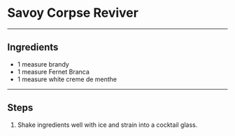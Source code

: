 # Savoy Corpse Reviver

---

## Ingredients

* 1 measure brandy
* 1 measure Fernet Branca
* 1 measure white creme de menthe

---

## Steps

1.  Shake ingredients well with ice and strain into a cocktail glass.